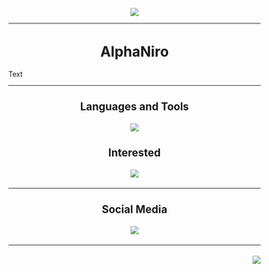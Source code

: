 <p align="center">
     <img src="https://readme-typing-svg.herokuapp.com?font=Fira+Code&weight=700&size=28&letterSpacing=big&duration=3000&pause=500&color=0ED7F3&background=FF541900&center=true&vCenter=true&width=500&height=70&lines=Welcome+To+Planet+Earth!;Nice+To+Meet+You."/>
</p>

<hr/>

<h1 align="center">AlphaNiro
</h1>
Text
<hr/>

<h2 align="center">Languages and Tools<p>
<p align="center">
  <a href="https://skillicons.dev">
    <img src="https://skillicons.dev/icons?i=java,idea,vscode,github,mysql,eclipse" />
  </a>
</p>

<h2 align="center">Interested<p>
<p align="center">
  <a href="https://skillicons.dev">
    <img src="https://skillicons.dev/icons?i=wordpress,windows,stackoverflow,rust,spring,ruby,r,py,powershell,php,linux,kotlin,js,htmx,html,gradle,go,docker,bots,dart,cloudflare,css,c,cs,cpp,aws,kubernetes,dotnet" />
  </a>
</p>

<hr/>

<h2 align="center">Social Media<p>
<p align="center">
  <a href="https://skillicons.dev">
    <img src="https://skillicons.dev/icons?i=Twitter,linkedin,instagram,discord" />
  </a>
</p>

<hr/>

<!-- 
</div> - Container, die andere HTML-Elemente gruppieren können. Das </div>-Tag markiert das Ende dieses Containers.
<br/> - Wird verwendet, um den Text oder Inhalt direkt in die nächste Zeile zu bringen. Es ist ein selbstschließendes Tag, daher benötigt es kein schließendes </br>.
</h1> - Wird verwendet, um das Ende einer Hauptüberschrift (<h1>) zu kennzeichnen. <h1> ist die größte Überschrift und wird häufig für den Titel oder Hauptkopf einer Seite verwendet.
<p> - Wird verwendet, um Text in Absätzen darzustellen. Es sollte normalerweise mit </p> geschlossen werden. In deinem Fall gibt es keine Inhalte zwischen <p> und dem schließenden Tag, was bedeutungslos ist.
<hr/> - Wird verwendet, um Inhalte visuell zu trennen. Es ist auch ein selbstschließendes Tag und benötigt kein schließendes </hr>.
<html> </html>, <head> </head>, <title>, <body>
-->

<img align="right" src="https://visitor-badge.laobi.icu/badge?page_id=A2N1.A2N1" />
